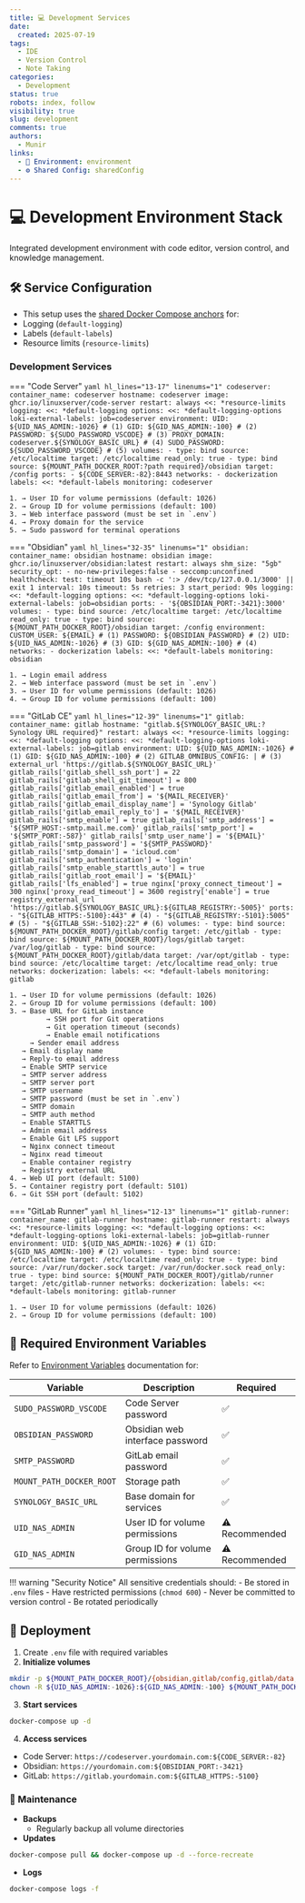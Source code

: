 ```yaml
---
title: 💻 Development Services
date:
  created: 2025-07-19
tags:
  - IDE
  - Version Control
  - Note Taking
categories:
  - Development
status: true
robots: index, follow
visibility: true
slug: development
comments: true
authors:
  - Munir
links:
  - 🌿 Environment: environment
  - ⚙️ Shared Config: sharedConfig
---
```


# 💻 Development Environment Stack

Integrated development environment with code editor, version control, and knowledge management.

<!-- more -->

## 🛠️ Service Configuration

- This setup uses the [shared Docker Compose anchors](./global/sharedConfig.md) for:
- Logging (`default-logging`)
- Labels (`default-labels`)
- Resource limits (`resource-limits`)

### Development Services

=== "Code Server"
    ```yaml hl_lines="13-17" linenums="1"
    codeserver:
      container_name: codeserver
      hostname: codeserver
      image: ghcr.io/linuxserver/code-server
      restart: always
      <<: *resource-limits
      logging:
        <<: *default-logging
        options:
          <<: *default-logging-options
          loki-external-labels: job=codeserver
      environment:
        UID: ${UID_NAS_ADMIN:-1026} # (1)
        GID: ${GID_NAS_ADMIN:-100} # (2)
        PASSWORD: ${SUDO_PASSWORD_VSCODE} # (3)
        PROXY_DOMAIN: codeserver.${SYNOLOGY_BASIC_URL} # (4)
        SUDO_PASSWORD: ${SUDO_PASSWORD_VSCODE} # (5)
      volumes:
        - type: bind
          source: /etc/localtime
          target: /etc/localtime
          read_only: true
        - type: bind
          source: ${MOUNT_PATH_DOCKER_ROOT:?path required}/obsidian
          target: /config
      ports:
        - ${CODE_SERVER:-82}:8443
      networks:
        - dockerization
      labels:
        <<: *default-labels
        monitoring: codeserver
    ```

    1. → User ID for volume permissions (default: 1026)
    2. → Group ID for volume permissions (default: 100)
    3. → Web interface password (must be set in `.env`)
    4. → Proxy domain for the service
    5. → Sudo password for terminal operations

=== "Obsidian"
    ```yaml hl_lines="32-35" linenums="1"
    obsidian:
      container_name: obsidian
      hostname: obsidian
      image: ghcr.io/linuxserver/obsidian:latest
      restart: always
      shm_size: "5gb"
      security_opt:
        - no-new-privileges:false
        - seccomp:unconfined
      healthcheck:
        test: timeout 10s bash -c ':> /dev/tcp/127.0.0.1/3000' || exit 1
        interval: 10s
        timeout: 5s
        retries: 3
        start_period: 90s
      logging:
        <<: *default-logging
        options:
          <<: *default-logging-options
          loki-external-labels: job=obsidian
      ports:
        - '${OBSIDIAN_PORT:-3421}:3000'
      volumes:
        - type: bind
          source: /etc/localtime
          target: /etc/localtime
          read_only: true
        - type: bind
          source: ${MOUNT_PATH_DOCKER_ROOT}/obsidian
          target: /config
      environment:
        CUSTOM_USER: ${EMAIL} # (1)
        PASSWORD: ${OBSIDIAN_PASSWORD} # (2)
        UID: ${UID_NAS_ADMIN:-1026} # (3)
        GID: ${GID_NAS_ADMIN:-100} # (4)
      networks:
        - dockerization
      labels:
        <<: *default-labels
        monitoring: obsidian
    ```

    1. → Login email address
    2. → Web interface password (must be set in `.env`)
    3. → User ID for volume permissions (default: 1026)
    4. → Group ID for volume permissions (default: 100)

=== "GitLab CE"
    ```yaml hl_lines="12-39" linenums="1"
    gitlab:
      container_name: gitlab
      hostname: "gitlab.${SYNOLOGY_BASIC_URL:?Synology URL required}"
      restart: always
      <<: *resource-limits
      logging:
        <<: *default-logging
        options:
          <<: *default-logging-options
          loki-external-labels: job=gitlab
      environment:
        UID: ${UID_NAS_ADMIN:-1026} # (1)
        GID: ${GID_NAS_ADMIN:-100} # (2)
        GITLAB_OMNIBUS_CONFIG: | # (3)
          external_url 'https://gitlab.${SYNOLOGY_BASIC_URL}'
          gitlab_rails['gitlab_shell_ssh_port'] = 22
          gitlab_rails['gitlab_shell_git_timeout'] = 800
          gitlab_rails['gitlab_email_enabled'] = true
          gitlab_rails['gitlab_email_from'] = '${MAIL_RECEIVER}'
          gitlab_rails['gitlab_email_display_name'] = 'Synology Gitlab'
          gitlab_rails['gitlab_email_reply_to'] = '${MAIL_RECEIVER}'
          gitlab_rails['smtp_enable'] = true
          gitlab_rails['smtp_address'] = '${SMTP_HOST:-smtp.mail.me.com}'
          gitlab_rails['smtp_port'] = '${SMTP_PORT:-587}'
          gitlab_rails['smtp_user_name'] = '${EMAIL}'
          gitlab_rails['smtp_password'] = '${SMTP_PASSWORD}'
          gitlab_rails['smtp_domain'] = 'icloud.com'
          gitlab_rails['smtp_authentication'] = 'login'
          gitlab_rails['smtp_enable_starttls_auto'] = true
          gitlab_rails['gitlab_root_email'] = '${EMAIL}'
          gitlab_rails['lfs_enabled'] = true
          nginx['proxy_connect_timeout'] = 300
          nginx['proxy_read_timeout'] = 3600
          registry['enable'] = true
          registry_external_url 'https://gitlab.${SYNOLOGY_BASIC_URL}:${GITLAB_REGISTRY:-5005}'
      ports:
        - "${GITLAB_HTTPS:-5100}:443" # (4)
        - "${GITLAB_REGISTRY:-5101}:5005" # (5)
        - "${GITLAB_SSH:-5102}:22" # (6)
      volumes:
        - type: bind
          source: ${MOUNT_PATH_DOCKER_ROOT}/gitlab/config
          target: /etc/gitlab
        - type: bind
          source: ${MOUNT_PATH_DOCKER_ROOT}/logs/gitlab
          target: /var/log/gitlab
        - type: bind
          source: ${MOUNT_PATH_DOCKER_ROOT}/gitlab/data
          target: /var/opt/gitlab
        - type: bind
          source: /etc/localtime
          target: /etc/localtime
          read_only: true
      networks:
        dockerization:
      labels:
        <<: *default-labels
        monitoring: gitlab
    ```

    1. → User ID for volume permissions (default: 1026)
    2. → Group ID for volume permissions (default: 100)
    3. → Base URL for GitLab instance
			 → SSH port for Git operations
		 	 → Git operation timeout (seconds)
			 → Enable email notifications
    	 → Sender email address
       → Email display name
       → Reply-to email address
       → Enable SMTP service
       → SMTP server address
       → SMTP server port
       → SMTP username
       → SMTP password (must be set in `.env`)
       → SMTP domain
       → SMTP auth method
       → Enable STARTTLS
       → Admin email address
       → Enable Git LFS support
       → Nginx connect timeout
       → Nginx read timeout
       → Enable container registry
       → Registry external URL
    4. → Web UI port (default: 5100)
    5. → Container registry port (default: 5101)
    6. → Git SSH port (default: 5102)

=== "GitLab Runner"
    ```yaml hl_lines="12-13" linenums="1"
    gitlab-runner:
      container_name: gitlab-runner
      hostname: gitlab-runner
      restart: always
      <<: *resource-limits
      logging:
        <<: *default-logging
        options:
          <<: *default-logging-options
          loki-external-labels: job=gitlab-runner
      environment:
        UID: ${UID_NAS_ADMIN:-1026} # (1)
        GID: ${GID_NAS_ADMIN:-100} # (2)
      volumes:
        - type: bind
          source: /etc/localtime
          target: /etc/localtime
          read_only: true
        - type: bind
          source: /var/run/docker.sock
          target: /var/run/docker.sock
          read_only: true
        - type: bind
          source: ${MOUNT_PATH_DOCKER_ROOT}/gitlab/runner
          target: /etc/gitlab-runner
      networks:
        dockerization:
      labels:
        <<: *default-labels
        monitoring: gitlab-runner
    ```

    1. → User ID for volume permissions (default: 1026)
    2. → Group ID for volume permissions (default: 100)

## 🔐 Required Environment Variables

Refer to [Environment Variables](./global/environment.md) documentation for:

| Variable | Description | Required |
|----------|-------------|----------|
| `SUDO_PASSWORD_VSCODE` | Code Server password | ✅ |
| `OBSIDIAN_PASSWORD` | Obsidian web interface password | ✅ |
| `SMTP_PASSWORD` | GitLab email password | ✅ |
| `MOUNT_PATH_DOCKER_ROOT` | Storage path | ✅ |
| `SYNOLOGY_BASIC_URL` | Base domain for services | ✅ |
| `UID_NAS_ADMIN` | User ID for volume permissions | ⚠️ Recommended |
| `GID_NAS_ADMIN` | Group ID for volume permissions | ⚠️ Recommended |

!!! warning "Security Notice"
    All sensitive credentials should:
    - Be stored in `.env` files
    - Have restricted permissions (`chmod 600`)
    - Never be committed to version control
    - Be rotated periodically

## 🚀 Deployment

1. Create `.env` file with required variables
2. **Initialize volumes**
```bash
mkdir -p ${MOUNT_PATH_DOCKER_ROOT}/{obsidian,gitlab/config,gitlab/data,gitlab/runner,logs/gitlab}
chown -R ${UID_NAS_ADMIN:-1026}:${GID_NAS_ADMIN:-100} ${MOUNT_PATH_DOCKER_ROOT}
```
3. **Start services**
```bash
docker-compose up -d
```
4. **Access services**
- Code Server: `https://codeserver.yourdomain.com:${CODE_SERVER:-82}`
- Obsidian: `https://yourdomain.com:${OBSIDIAN_PORT:-3421}`
- GitLab: `https://gitlab.yourdomain.com:${GITLAB_HTTPS:-5100}`

### 🔄 Maintenance

- **Backups**
	- Regularly backup all volume directories
- **Updates**
```bash
docker-compose pull && docker-compose up -d --force-recreate
```
- **Logs**
```bash
docker-compose logs -f
```
